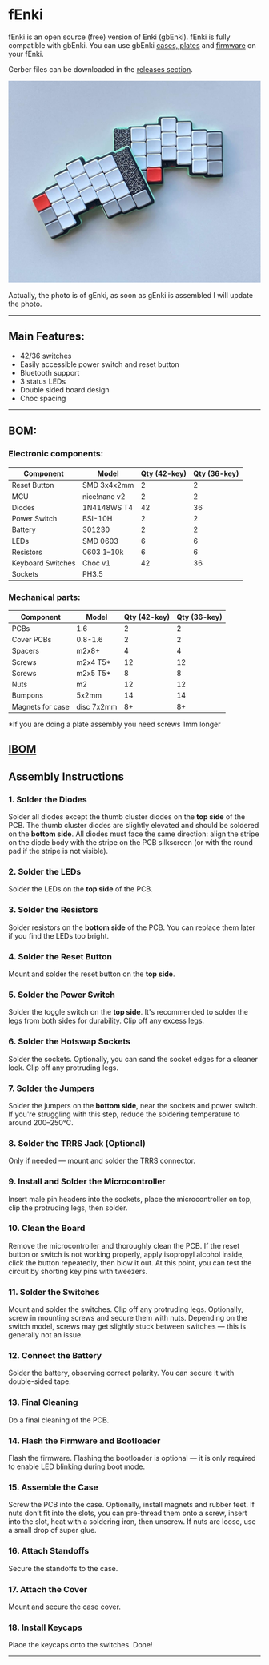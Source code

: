 # fEnki  
fEnki is an open source (free) version of Enki (gbEnki).
fEnki is fully compatible with gbEnki. You can use gbEnki [cases, plates](https://github.com/aroum/gbEnki) and [firmware](https://github.com/aroum/zmk-gbEnki) on your fEnki.

Gerber files can be downloaded in the [releases section](https://github.com/aroum/fEnki/releases).

![Preview](https://github.com/aroum/gbEnki/raw/main/pics/gbEnki_1.jpg)  

Actually, the photo is of gEnki, as soon as gEnki is assembled I will update the photo.

---

## Main Features:  
* 42/36 switches
* Easily accessible power switch and reset button 
* Bluetooth support
* 3 status LEDs
* Double sided board design
* Choc spacing

---
## BOM:  
### Electronic components:
| Component         | Model        | Qty (42-key) | Qty (36-key) |
| ----------------- | ------------ | ------------ | ------------ |
| Reset Button      | SMD 3x4x2mm  | 2            | 2            |
| MCU               | nice!nano v2 | 2            | 2            |
| Diodes            | 1N4148WS T4  | 42           | 36           |
| Power Switch      | BSI-10H      | 2            | 2            |
| Battery           | 301230       | 2            | 2            |
| LEDs              | SMD 0603     | 6            | 6            |
| Resistors         | 0603 1–10k   | 6            | 6            |
| Keyboard Switches | Choc v1      | 42           | 36           |
| Sockets           | PH3.5        |

### Mechanical parts:
| Component        | Model      | Qty (42-key) | Qty (36-key) |
| ---------------- | ---------- | ------------ | ------------ |
| PCBs             | 1.6        | 2            | 2            |
| Cover PCBs       | 0.8-1.6    | 2            | 2            |
| Spacers          | m2x8+      | 4            | 4            |
| Screws           | m2x4 T5*   | 12           | 12           |
| Screws           | m2x5 T5*   | 8            | 8            |
| Nuts             | m2         | 12           | 12           |
| Bumpons          | 5x2mm      | 14           | 14           |
| Magnets for case | disc 7x2mm | 8+           | 8+           |

 *If you are doing a plate assembly you need screws 1mm longer

 [IBOM](https://htmlpreview.github.io/?https://github.com/aroum/fEnki/blob/master/pcb/ibom.html)
---

## Assembly Instructions

### 1. Solder the Diodes

Solder all diodes except the thumb cluster diodes on the **top side** of the PCB. The thumb cluster diodes are slightly elevated and should be soldered on the **bottom side**.
All diodes must face the same direction: align the stripe on the diode body with the stripe on the PCB silkscreen (or with the round pad if the stripe is not visible).

### 2. Solder the LEDs

Solder the LEDs on the **top side** of the PCB.

### 3. Solder the Resistors

Solder resistors on the **bottom side** of the PCB. You can replace them later if you find the LEDs too bright.

### 4. Solder the Reset Button

Mount and solder the reset button on the **top side**.

### 5. Solder the Power Switch

Solder the toggle switch on the **top side**. It's recommended to solder the legs from both sides for durability. Clip off any excess legs.

### 6. Solder the Hotswap Sockets

Solder the sockets. Optionally, you can sand the socket edges for a cleaner look. Clip off any protruding legs.

### 7. Solder the Jumpers

Solder the jumpers on the **bottom side**, near the sockets and power switch. If you're struggling with this step, reduce the soldering temperature to around 200–250°C.

### 8. Solder the TRRS Jack (Optional)

Only if needed — mount and solder the TRRS connector.

### 9. Install and Solder the Microcontroller

Insert male pin headers into the sockets, place the microcontroller on top, clip the protruding legs, then solder.

### 10. Clean the Board

Remove the microcontroller and thoroughly clean the PCB.
If the reset button or switch is not working properly, apply isopropyl alcohol inside, click the button repeatedly, then blow it out.
At this point, you can test the circuit by shorting key pins with tweezers.

### 11. Solder the Switches

Mount and solder the switches. Clip off any protruding legs.
Optionally, screw in mounting screws and secure them with nuts. Depending on the switch model, screws may get slightly stuck between switches — this is generally not an issue.

### 12. Connect the Battery

Solder the battery, observing correct polarity. You can secure it with double-sided tape.

### 13. Final Cleaning

Do a final cleaning of the PCB.

### 14. Flash the Firmware and Bootloader

Flash the firmware. Flashing the bootloader is optional — it is only required to enable LED blinking during boot mode.

### 15. Assemble the Case

Screw the PCB into the case. Optionally, install magnets and rubber feet.
If nuts don’t fit into the slots, you can pre-thread them onto a screw, insert into the slot, heat with a soldering iron, then unscrew. If nuts are loose, use a small drop of super glue.

### 16. Attach Standoffs

Secure the standoffs to the case.

### 17. Attach the Cover

Mount and secure the case cover.

### 18. Install Keycaps

Place the keycaps onto the switches. Done!

---

